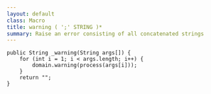 ```yaml
---
layout: default
class: Macro
title: warning ( ';' STRING )*
summary: Raise an error consisting of all concatenated strings
---
```


	public String _warning(String args[]) {
		for (int i = 1; i < args.length; i++) {
			domain.warning(process(args[i]));
		}
		return "";
	}

